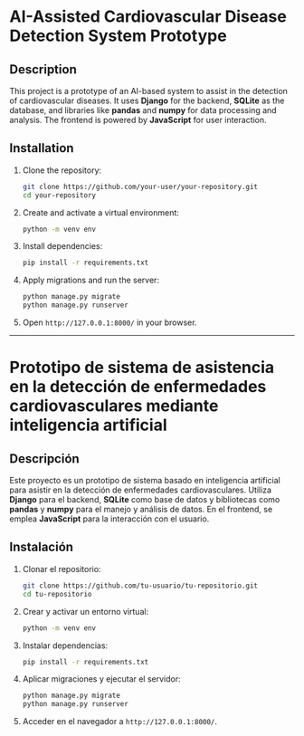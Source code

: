 # AI-Assisted Cardiovascular Disease Detection System Prototype

## Description
This project is a prototype of an AI-based system to assist in the detection of cardiovascular diseases. It uses **Django** for the backend, **SQLite** as the database, and libraries like **pandas** and **numpy** for data processing and analysis. The frontend is powered by **JavaScript** for user interaction.

## Installation
1. Clone the repository:
   ```sh
   git clone https://github.com/your-user/your-repository.git
   cd your-repository
   ```
2. Create and activate a virtual environment:
   ```sh
   python -m venv env
   ```
3. Install dependencies:
   ```sh
   pip install -r requirements.txt
   ```
4. Apply migrations and run the server:
   ```sh
   python manage.py migrate
   python manage.py runserver
   ```
5. Open `http://127.0.0.1:8000/` in your browser.

---

# Prototipo de sistema de asistencia en la detección de enfermedades cardiovasculares mediante inteligencia artificial

## Descripción
Este proyecto es un prototipo de sistema basado en inteligencia artificial para asistir en la detección de enfermedades cardiovasculares. Utiliza **Django** para el backend, **SQLite** como base de datos y bibliotecas como **pandas** y **numpy** para el manejo y análisis de datos. En el frontend, se emplea **JavaScript** para la interacción con el usuario.

## Instalación
1. Clonar el repositorio:
   ```sh
   git clone https://github.com/tu-usuario/tu-repositorio.git
   cd tu-repositorio
   ```
2. Crear y activar un entorno virtual:
   ```sh
   python -m venv env
   ```
3. Instalar dependencias:
   ```sh
   pip install -r requirements.txt
   ```
4. Aplicar migraciones y ejecutar el servidor:
   ```sh
   python manage.py migrate
   python manage.py runserver
   ```
5. Acceder en el navegador a `http://127.0.0.1:8000/`.



